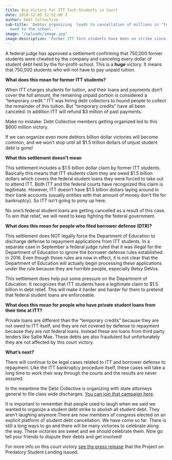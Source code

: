 ```yaml
---
title: Big Victory for ITT Tech Students in Court
date: 2018-12-05 12:52:00 Z
author: Debt Collective
sub-title: 'Debtor organizing  leads to cancellation of millions in "temporary credits"
  owed to the school. '
image: "/uploads/image.jpg"
image-description: 'Former ITT Tech students have been on strike since 2016. '
---
```


A federal judge has approved a settlement confirming that 750,000 former students were cheated by the company and canceling every dollar of student debt held by the for-profit-school. This is a **huge** victory. It means that 750,000 students who will not have to pay unpaid tuition. 

**What does this mean for former ITT students?**

When ITT charges students for tuition, and their loans and payments don’t cover the full amount, the remaining unpaid portion is considered a “temporary credit.” ITT was hiring debt collectors to hound people to collect the remainder of this tuition. But "temporary credits" have all been canceled. In addition ITT will refund $3 million of past payments.

Make no mistake: Debt Collective members getting organized led to this $600 million victory.

If we can organize even more debtors billion dollar victories will become common, and we won’t stop until all $1.5 trillion dollars of unjust student debt is gone!

**What this settlement doesn’t mean**

This settlement includes a $1.5 billion dollar claim by former ITT students. Basically this means that ITT students claim they are owed $1.5 billion dollars which covers the federal student loans they were forced to take out to attend ITT. Both ITT and the federal courts have recognized this claim is legitimate. However, ITT doesn’t have $1.5 billion dollars laying around in their bank accounts (usually entities with that amount of money don’t file for bankruptcy). So ITT isn’t going to pony up here. 

No one’s federal student loans are getting cancelled as a result of this case. To win that relief, we will need to keep fighting the federal government. 

**What does this mean for people who filed borrower defense (DTR)?**

This settlement does NOT legally force the Department of Education to discharge defense to repayment applications from ITT students. In a separate case in September a federal judge ruled that it was illegal for the Department of Education to ignore the borrower defense rules established in 2016. Even though those rules are now in effect, it is not clear that the Department of Education will actually begin processing these applications under the rule because they are horrible people, especially Betsy DeVos. 

This settlement does help put some pressure on the Department of Education. It recognizes that ITT students have a legitimate claim to $1.5 billion in debt relief. This will make it harder and harder for them to pretend that federal student loans are enforceable. 

**What does this mean for people who have private student loans from their time at ITT?**

Private loans are different than the “temporary credits” because they are not owed to ITT itself, and they are not covered by defense to repayment because they are not federal loans. Instead these are loans from third party lenders like Sallie Mae. These debts are also fraudulent but unfortunately they are not affected by this court victory. 

**What’s next?**

There will continue to be legal cases related to ITT and borrower defense to repayment. Like the ITT bankruptcy procedure itself, these cases will take a long time to work their way through the courts and the results are never assured.

In the meantime the Debt Collective is organizing with state attorneys general to file class wide discharges. [You can join that campaign here](https://community.debtcollective.org/t/national-attorney-general-action/1738/25).

It is important to remember that people used to laugh when we said we wanted to organize a student debt strike to abolish all student debt. They aren’t laughing anymore.There are now members of congress elected on an explicit platform of student debt cancellation. We have come so far. There is still a long ways to go and there will be many victories to celebrate along the way. These victories are sweet and we should celebrate them. Now go tell your friends to dispute their debts and get involved!

For more info on this court victory [see the press release](https://predatorystudentlending.org/press-releases/students-secure-500-million-itt-student-debt-relief/) that the Project on Predatory Student Lending issued.